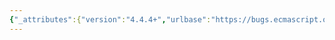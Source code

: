 ```yaml
---
{"_attributes":{"version":"4.4.4+","urlbase":"https://bugs.ecmascript.org/","maintainer":"dherman@mozilla.com"},"bug":{"bug_id":2130,"creation_ts":"2013-10-30 08:17:00 -0700","short_desc":"Many algorithms are missing step numbers","delta_ts":"2013-11-08 16:41:32 -0800","product":"Draft for 6th Edition","component":"editorial issue","version":"Rev 20: October 28, 2013 Draft","rep_platform":"All","op_sys":"All","bug_status":"RESOLVED","resolution":"FIXED","priority":"Normal","bug_severity":"major","everconfirmed":true,"reporter":{"uid":"waldron.rick","name":"Rick Waldron"},"assigned_to":{"uid":"allen","name":"Allen Wirfs-Brock"},"cc":["andrebargull","jmdyck","waldron.rick"],"long_desc":[{"commentid":6243,"comment_count":0,"who":{"uid":"waldron.rick","name":"Rick Waldron"},"bug_when":"2013-10-30 08:17:39 -0700","thetext":"This is probably just a Word formatting snafu, eg. 9.4.2.1, 9.4.3.1"},{"commentid":6244,"comment_count":1,"who":{"uid":"allen","name":"Allen Wirfs-Brock"},"bug_when":"2013-10-30 08:53:46 -0700","thetext":"other section numbers?  If this was something that was easily searchable for I'd do it..."},{"commentid":6247,"comment_count":2,"who":{"uid":"andrebargull","name":"André Bargull"},"bug_when":"2013-10-30 11:09:54 -0700","thetext":"chapter 6-20:\n6.2.2.2\n6.2.3.1\n6.2.4.2\n6.2.4.3\n6.2.4.4\n6.2.4.5\n7.1.4\n7.1.6\n7.1.7\n7.2.3\n7.2.8\n7.2.9\n7.2.10\n7.3.14\n7.3.15\n8.1.1.1.1\n8.1.1.1.5\n8.1.1.1.6\n8.1.1.1.10\n8.1.1.2.1\n8.1.1.2.6\n8.1.1.2.7\n8.1.1.2.10\n8.1.2.2\n8.1.2.3\n8.3.1\n9.1.5\n9.1.11\n9.1.14\n9.2.2.1\n9.2.5\n9.4.1.1\n9.4.1.2\n9.4.2.1\n9.4.3.1\n9.4.4.1 [[Get]]\n9.4.4.1 [[GetOwnProperty]]\n9.4.5.3\n9.4.5.4\n12.1.5.3\n12.6.3.1\n12.6.4.1\n12.7.3.1\n12.7.4.1\n12.7.5.1\n12.8.3\n12.9.3\n12.10.3\n12.11.3\n12.12.3\n12.13.4\n13.5.2\n13.6.0.1\n13.6.2.2\n13.6.3.2\n13.6.4.5\n13.7.2\n13.8.2\n13.9.1\n13.10.3\n13.11.5 (between steps 6-7 for \"CaseBlock : { CaseClausesopt DefaultClause CaseClausesopt }\") \n13.11.6\n13.13.1\n13.14.5\n13.15.1\n14.1.12\n14.1.15\n15.2.7\n18.2.2\n18.2.5\n18.3.1.1\n18.3.4\n19.1.1.1\n19.1.2.2\n19.1.2.3.1\n19.1.2.4\n19.1.2.5\n19.1.2.6\n19.1.2.11\n19.1.2.16\n19.1.2.18\n19.1.3.2\n19.1.3.6\n19.1.3.7\n19.2.1.1\n19.2.3.2\n19.3.3.2\n19.3.3.3\n19.5.3.4\n20.1.2.2\n20.3.1.12\n20.3.1.13\n20.3.1.14\n20.3.2.1\n20.3.3.4\n20.3.4.4\n20.3.4.5\n20.3.4.6\n20.3.4.8\n20.3.4.10\n20.3.4.11\n20.3.4.12\n20.3.4.13\n20.3.4.14\n20.3.4.15\n20.3.4.19\n20.3.4.20\n20.3.4.21\n20.3.4.22\n20.3.4.24\n20.3.4.25\n20.3.4.26\n20.3.4.27\n20.3.4.29\n20.3.4.31\n20.3.4.32"},{"commentid":6248,"comment_count":3,"who":{"uid":"andrebargull","name":"André Bargull"},"bug_when":"2013-10-30 11:23:49 -0700","thetext":"ch21-Appendix B:\n21.1.2.1\n21.1.3.9\n21.1.3.15\n21.1.3.16\n21.1.3.17\n21.1.3.19\n21.1.3.23\n21.1.3.25\n21.2.2.3\n21.2.2.5\n21.2.2.5.1\n21.2.2.6\n21.2.2.7\n21.2.2.8\n21.2.2.8.1\n21.2.2.9\n21.2.2.11\n21.2.2.15.1\n21.2.2.16\n21.2.2.19\n21.2.3.1\n22.1.1.1\n22.1.3.5\n22.1.3.14\n22.1.3.15\n22.1.3.16\n22.1.3.17\n22.1.3.19\n22.1.3.20\n22.1.3.23\n22.1.3.24\n22.1.3.24.1\n22.1.3.28\n24.3.2.3\n24.3.2.4\nB.2.1.1\nB.2.1.2\nB.2.3.1\nB.2.3.2\nB.2.4.2"},{"commentid":6252,"comment_count":4,"who":{"uid":"waldron.rick","name":"Rick Waldron"},"bug_when":"2013-10-30 12:34:07 -0700","thetext":"It's a good thing I opened this before lunch and then set about working on the list immediately after lunch—never once thinking that I was wasting my time because someone else was simultaneously doing the same work. Anyway, there are few extra notes about formatting nits here\n\n\n6.2.2.2\n6.2.3.1\n6.2.4.2\n6.2.4.3\n6.2.4.4\n6.2.4.5\n7.1.4\n7.1.6\n7.1.7\n7.2.3\n7.2.8\n7.2.9\n7.2.10\n7.3.14\n7.3.15\n8.1.1.1.1\n8.1.1.1.5\n8.1.1.1.6\n8.1.1.1.10\n8.1.1.2.1\n8.1.1.2.6\n8.1.1.2.7\n8.1.1.2.10\n8.1.2.2\n8.1.2.3\n8.3.1\n9.1.5\n9.1.11\n9.1.14\n9.2.2.1\n9.2.5\n9.4.1.1\n9.4.1.2\n9.4.2.1\n9.4.3.1\n9.4.4.1\n9.4.5.3\n9.4.5.4 (missing sub list numbering)\n12.1.5.3\n12.6.3.1\n12.6.4.1\n12.7.3.1\n12.7.4.1\n12.7.5.1\n12.8.3\n12.9.3\n12.10.3 (indentation issue here as well)\n12.11.3 \"\n12.12.3 \"\n12.13.4 (under AssignmentExpression : LeftHandSideExpression AssignmentOperator AssignmentExpression)\n13.4.1\n13.5.2\n13.5.2 (IfStatement : if ( Expression ) Statement) => list starts at 0\n13.6.0.1\n13.6.2.2\n13.6.3.2 (both)\n13.6.4.5 (IterationStatement : for ( var ForBinding in Expression ) Statement)\n13.7.2\n13.8.2\n13.9.1\n13.10.3\n13.11.5\n13.11.6\n13.13.1 (also needs space here \"13.13.1Runtime\")\n13.14.5\n13.15.1\n14.1.12\n14.1.15 (FunctionExpression : function BindingIdentifier ( FormalParameters ) { FunctionBody })\n15.2.7\n18.2.2\n18.2.5\n18.3.1.1\n18.3.4\n19.1.1.1\n19.1.2.2\n19.1.2.3.1\n19.1.2.4\n19.1.2.5\n19.1.2.6\n19.1.2.11\n19.1.2.16\n19.1.2.18\n19.1.3.2\n19.1.3.6\n19.1.3.7\n19.2.1.1\n19.2.3.2\n19.3.3.2\n19.3.3.3\n19.5.3.4\n20.1.2.2\n20.3.1.12\n20.3.1.14\n20.3.2.1\n20.3.3.4\n20.3.4.4\n20.3.4.5\n20.3.4.6\n20.3.4.8\n20.3.4.10 \n20.3.4.11\n20.3.4.12\n20.3.4.13\n20.3.4.14\n20.3.4.15\n20.3.4.19\n20.3.4.20\n20.3.4.21\n20.3.4.22\n20.3.4.24\n20.3.4.25\n20.3.4.26\n20.3.4.27\n20.3.4.29\n20.3.4.31\n20.3.4.32\n21.1.2.1\n21.1.3.9\n21.1.3.15\n21.1.3.16\n21.1.3.17\n21.1.3.19\n21.1.3.23\n21.1.3.25\n21.2.2.3\n21.2.2.5\n21.2.2.5.1\n21.2.2.6 (1st, 2nd, 4th, 5th)\n21.2.2.7 (1st, 2nd, 4th, 5th)\n21.2.2.8 (1st, 2nd)\n21.2.2.8.1\n21.2.2.9\n21.2.2.11\n21.2.2.15.1 (also needs space here \"21.2.2.15.1Runtime\")\n21.2.2.16\n21.2.2.19\n21.2.3.1\n22.1.1.1\n22.1.3.5\n22.1.3.14\n22.1.3.15\n22.1.3.16\n22.1.3.17\n22.1.3.19\n22.1.3.20\n22.1.3.23\n22.1.3.24.1 (also needs space here \"22.1.3.24.1Runtime\")\n22.1.3.28\n24.3.2.3\n24.3.2.4\nB.2.1.1\nB.2.1.2\nB.2.3.1\nB.2.3.2 \nB.2.4.2"},{"commentid":6254,"comment_count":5,"who":{"uid":"allen","name":"Allen Wirfs-Brock"},"bug_when":"2013-10-30 13:48:49 -0700","thetext":"fuck!!  I need to figure out what happened...good think dropbox keeps all the back saves."},{"commentid":6256,"comment_count":6,"who":{"uid":"waldron.rick","name":"Rick Waldron"},"bug_when":"2013-10-30 14:09:42 -0700","thetext":"(In reply to comment #5)\n> fuck!!  I need to figure out what happened...good think dropbox keeps all the\n> back saves.\n\nThat's why I initially said it was probably a Word formatting snafu—maybe a missed \"switch\" of some sort?"},{"commentid":6259,"comment_count":7,"who":{"uid":"allen","name":"Allen Wirfs-Brock"},"bug_when":"2013-10-30 18:46:51 -0700","thetext":"Well, fortunately I was able to recover all of the with only a couple hours of hair pulling and wall kicking.  Word has all the history, but I sure wish I know what seemingly ignominious thing I did that cause the problem.\n\nAs soon as I digest the other bugs on rev20 I'll do another drop that has the algorithm step numbers restored"},{"commentid":6291,"comment_count":8,"who":{"uid":"allen","name":"Allen Wirfs-Brock"},"bug_when":"2013-11-01 09:56:06 -0700","thetext":"fixed in rev21 editor's drat"},{"commentid":6602,"comment_count":9,"who":{"uid":"allen","name":"Allen Wirfs-Brock"},"bug_when":"2013-11-08 13:09:39 -0800","thetext":"fixed in rev21 draft"},{"commentid":6618,"comment_count":10,"who":{"uid":"waldron.rick","name":"Rick Waldron"},"bug_when":"2013-11-08 14:27:30 -0800","thetext":"(In reply to comment #9)\n> fixed in rev21 draft\n\n:claps:"},{"commentid":6619,"comment_count":11,"who":{"uid":"allen","name":"Allen Wirfs-Brock"},"bug_when":"2013-11-08 16:41:32 -0800","thetext":"(In reply to comment #10)\n> (In reply to comment #9)\n> > fixed in rev21 draft\n> \n> :claps:\n\nCareful, I almost crapped by pants when I saw this title appear in my mail box again."}]}}
---
```

